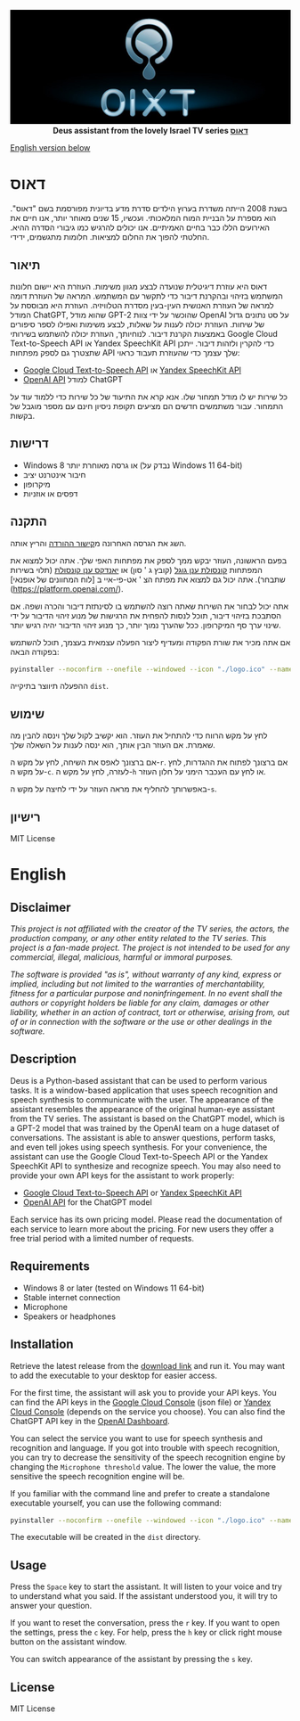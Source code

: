 <p align="center">
<img src="https://raw.githubusercontent.com/eddir/Deus/readme/.github/readme/deus.png" loading="eager"  alt="The Deus logo"/>
<br>
<b>Deus assistant from the lovely Israel TV series <a href="https://en.wikipedia.org/wiki/Deus_(TV_series)">דאוס</a></b>
</p>

[English version below](#english)

# דאוס

בשנת 2008 הייתה משדרת בערוץ הילדים סדרת מדע בדיונית מפורסמת בשם "דאוס". הוא מספרת על הבניית המוח המלאכותי. ועכשיו, 15 שנים מאוחר יותר, אנו חיים את האירועים הללו כבר בחיים האמיתיים. אנו יכולים להרגיש כמו גיבורי הסדרה ההיא. החלטתי להפוך את החלום למציאות. חלומות מתגשמים, ידידי.
## תיאור

דאוס היא עוזרת דיגיטלית שנועדה לבצע מגוון משימות. העוזרת היא יישום חלונות המשתמש בזיהוי ובהקרנת דיבור כדי לתקשר עם המשתמש. המראה של העוזרת דומה למראה של העוזרת האנושית העין-בעין מסדרת הטלוויזיה. העוזרת היא מבוססת על המודל ChatGPT, שהוא מודל GPT-2 שהוכשר על ידי צוות OpenAI על סט נתונים גדול של שיחות. העוזרת יכולה לענות על שאלות, לבצע משימות ואפילו לספר סיפורים באמצעות הקרנת דיבור. לנוחיותך, העוזרת יכולה להשתמש בשירותי Google Cloud Text-to-Speech API או Yandex SpeechKit API כדי להקרין ולזהות דיבור. ייתכן שתצטרך גם לספק מפתחות API שלך עצמך כדי שהעוזרת תעבוד כראוי:

* [Google Cloud Text-to-Speech API](https://cloud.google.com/text-to-speech) או [Yandex SpeechKit API](https://cloud.yandex.com/services/speechkit)
* [OpenAI API](https://platform.openai.com/) למודל ChatGPT

כל שירות יש לו מודל תמחור שלו. אנא קרא את התיעוד של כל שירות כדי ללמוד עוד על התמחור. עבור משתמשים חדשים הם מציעים תקופת ניסיון חינם עם מספר מוגבל של בקשות.

## דרישות

* Windows 8 או גרסה מאוחרת יותר (נבדק על Windows 11 64-bit)
* חיבור אינטרנט יציב
* מיקרופון
* דפסים או אוזניות

## התקנה

השג את הגרסה האחרונה מ[קישור ההורדה](https://github.com/eddir/Deus/releases/download/0.2.1/Deus.exe) והריץ אותה.

בפעם הראשונה, העוזר יבקש ממך לספק את מפתחות האפי שלך. אתה יכול למצוא את המפתחות
[קונסולת ענן גוגל](https://console.cloud.google.com/) (קובץ ג ' סון) או 
[יאנדקס ענן קונסולת](https://console.cloud.yandex.com/) (תלוי בשירות שתבחר). 
אתה יכול גם למצוא את מפתח הצ ' אט-פי-איי ב [לוח המחוונים של אופנאי] (https://platform.openai.com/).

אתה יכול לבחור את השירות שאתה רוצה להשתמש בו לסינתזת דיבור והכרה ושפה. אם הסתבכת בזיהוי דיבור, תוכל לנסות להפחית את הרגישות של מנוע זיהוי הדיבור על ידי שינוי ערך סף המיקרופון. ככל שהערך נמוך יותר, כך מנוע זיהוי הדיבור יהיה רגיש יותר.

אם אתה מכיר את שורת הפקודה ומעדיף ליצור הפעלה עצמאית בעצמך, תוכל להשתמש בפקודה הבאה:

```bash
pyinstaller --noconfirm --onefile --windowed --icon "./logo.ico" --name "Deus" --collect-all "transformers" --collect-all "tqdm" --collect-all "regex" --collect-all "requests" --collect-all "packaging" --collect-all "filelock" --collect-all "numpy" --collect-all "tokenizers" --collect-all "google-cloud-core" --add-data "./deus.gif;." --add-data "./logo.ico;."  "./main.py"
```

ההפעלה תיווצר בתיקייה `dist`.

## שימוש

לחץ על מקש הרווח כדי להתחיל את העוזר. הוא יקשיב לקול שלך וינסה להבין מה שאמרת.
אם העוזר הבין אותך, הוא ינסה לענות על השאלה שלך.

אם ברצונך לאפס את השיחה, לחץ על מקש ה-`r`. אם ברצונך לפתוח את ההגדרות, לחץ על מקש ה-`c`.
לעזרה, לחץ על מקש ה-`h` או לחץ עם העכבר הימני על חלון העוזר.

באפשרותך להחליף את מראה העוזר על ידי לחיצה על מקש ה-`s`.

## רישיון

MIT License

# English

## Disclaimer

_This project is not affiliated with the creator of the TV series, the actors, the production company, or any other 
entity related to the TV series. This project is a fan-made project. The project is not intended to be used for any 
commercial, illegal, malicious, harmful or immoral purposes._

_The software is provided "as is", without warranty of any kind, express or implied, including but not limited to the 
warranties of merchantability, fitness for a particular purpose and noninfringement. In no event shall the authors or
copyright holders be liable for any claim, damages or other liability, whether in an action of contract, tort or
otherwise, arising from, out of or in connection with the software or the use or other dealings in the software._

## Description

Deus is a Python-based assistant that can be used to perform various tasks. It is a window-based application that
uses speech recognition and speech synthesis to communicate with the user. The appearance of the assistant resembles
the appearance of the original human-eye assistant from the TV series. The assistant is based on the ChatGPT
model, which is a GPT-2 model that was trained by the OpenAI team on a huge dataset of conversations. The assistant
is able to answer questions, perform tasks, and even tell jokes using speech synthesis. For your convenience, the
assistant can use the Google Cloud Text-to-Speech API or the Yandex SpeechKit API to synthesize and recognize speech.
You may also need to provide your own API keys for the assistant to work properly: 

* [Google Cloud Text-to-Speech API](https://cloud.google.com/text-to-speech) or [Yandex SpeechKit API](https://cloud.yandex.com/services/speechkit)
* [OpenAI API](https://platform.openai.com/) for the ChatGPT model

Each service has its own pricing model. Please read the documentation of each service to learn more about the pricing. 
For new users they offer a free trial period with a limited number of requests.

## Requirements

* Windows 8 or later (tested on Windows 11 64-bit)
* Stable internet connection
* Microphone
* Speakers or headphones

## Installation

Retrieve the latest release from the [download link](https://github.com/eddir/Deus/releases/download/0.2.1/Deus.exe) 
and run it. You may want to add the executable to your desktop for easier access.

For the first time, the assistant will ask you to provide your API keys. You can find the API keys in the
[Google Cloud Console](https://console.cloud.google.com/) (json file) or 
[Yandex Cloud Console](https://console.cloud.yandex.com/) (depends on the service you choose). 
You can also find the ChatGPT API key in the [OpenAI Dashboard](https://platform.openai.com/). 

You can select the service you want to use for speech synthesis and recognition and language. If you got into trouble
with speech recognition, you can try to decrease the sensitivity of the speech recognition engine by changing the
`Microphone threshold` value. The lower the value, the more sensitive the speech recognition engine will be.

If you familiar with the command line and prefer to create a standalone executable yourself, you can use the following 
command:

```bash
pyinstaller --noconfirm --onefile --windowed --icon "./logo.ico" --name "Deus" --collect-all "transformers" --collect-all "tqdm" --collect-all "regex" --collect-all "requests" --collect-all "packaging" --collect-all "filelock" --collect-all "numpy" --collect-all "tokenizers" --collect-all "google-cloud-core" --add-data "./deus.gif;." --add-data "./logo.ico;."  "./main.py"
```

The executable will be created in the `dist` directory.

## Usage

Press the `Space` key to start the assistant. It will listen to your voice and try to understand what you said.
If the assistant understood you, it will try to answer your question. 

If you want to reset the conversation, press the `r` key. If you want to open the settings, press the `c` key.
For help, press the `h` key or click right mouse button on the assistant window. 

You can switch appearance of the assistant by pressing the `s` key. 

## License

MIT License